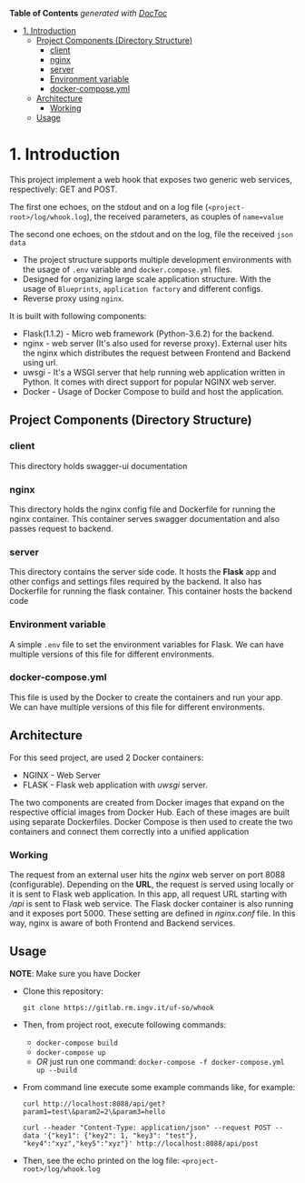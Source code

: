 <!-- START doctoc generated TOC please keep comment here to allow auto update -->
<!-- DON'T EDIT THIS SECTION, INSTEAD RE-RUN doctoc TO UPDATE -->
**Table of Contents**  *generated with [DocToc](https://github.com/thlorenz/doctoc)*

- [1. Introduction](#1-introduction)
  - [Project Components (Directory Structure)](#project-components-directory-structure)
    - [client](#client)
    - [nginx](#nginx)
    - [server](#server)
    - [Environment variable](#environment-variable)
    - [docker-compose.yml](#docker-composeyml)
  - [Architecture](#architecture)
    - [Working](#working)
  - [Usage](#usage)

<!-- END doctoc generated TOC please keep comment here to allow auto update -->

# 1. Introduction #

This project implement a web hook that exposes two generic web services, respectively: GET and POST.

The first one echoes, on the stdout and on a log file (`<project-root>/log/whook.log`), the received parameters, as couples of `name=value`

The second one echoes, on the stdout and on the log, file the received `json data`

- The project structure supports multiple development environments with the usage of `.env` variable and `docker.compose.yml` files.
- Designed for organizing large scale application structure. With the usage of `Blueprints`, `application factory` and different configs.
- Reverse proxy using `nginx`.

It is built with following components:

- Flask(1.1.2) - Micro web framework (Python-3.6.2) for the backend.
- nginx - web server (It's also used for reverse proxy). External user hits the nginx which distributes the request between Frontend and Backend using url.
- uwsgi - It's a WSGI server that help running web application written in Python. It comes with direct support for popular NGINX web server.
- Docker - Usage of Docker Compose to build and host the application.



## Project Components (Directory Structure)

### client

This directory holds swagger-ui documentation

### nginx

This directory holds the nginx config file and Dockerfile for running the nginx container. This container serves swagger documentation and also passes request to backend.

### server

This directory contains the server side code. It hosts the **Flask** app and other configs and settings files required by the backend. It also has Dockerfile for running the flask container. This container hosts the backend code

### Environment variable

A simple `.env` file to set the environment variables for Flask. We can have multiple versions of this file for different environments.

### docker-compose.yml

This file is used by the Docker to create the containers and run your app. We can have multiple versions of this file for different environments.

## Architecture

For this seed project, are used 2 Docker containers:

- NGINX - Web Server
- FLASK - Flask web application with *uwsgi* server.

The two components are created from Docker images that expand on the respective official images from Docker Hub. Each of these images are built using separate Dockerfiles. Docker Compose is then used to create the two containers and connect them correctly into a unified application

### Working

The request from an external user hits the *nginx* web server on port 8088 (configurable). Depending on the **URL**, the request is served using locally or it is sent to Flask web application. In this app, all request URL starting with */api* is sent to Flask web service. The Flask docker container is also running and it exposes port 5000. These setting are defined in *nginx.conf* file. In this way, nginx is aware of both Frontend and Backend services. 



## Usage

**NOTE**: Make sure you have Docker

- Clone this repository: 

  ```
  git clone https://gitlab.rm.ingv.it/uf-so/whook
  ```

- Then, from project root,  execute following commands:

  - `docker-compose build`
  - `docker-compose up`
  - *OR* just run one command: `docker-compose -f docker-compose.yml up --build`

- From command line execute some example commands like, for example:

  ```
  curl http://localhost:8088/api/get?param1=test\&param2=2\&param3=hello
  ```

  ```
  curl --header "Content-Type: application/json" --request POST --data '{"key1": {"key2": 1, "key3": "test"}, "key4":"xyz","key5":"xyz"}' http://localhost:8088/api/post
  ```

- Then, see the echo printed on the log file: `<project-root>/log/whook.log`


